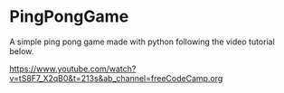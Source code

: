 # PingPongGame
A simple ping pong game made with python following the video tutorial below.

https://www.youtube.com/watch?v=tS8F7_X2qB0&t=213s&ab_channel=freeCodeCamp.org
